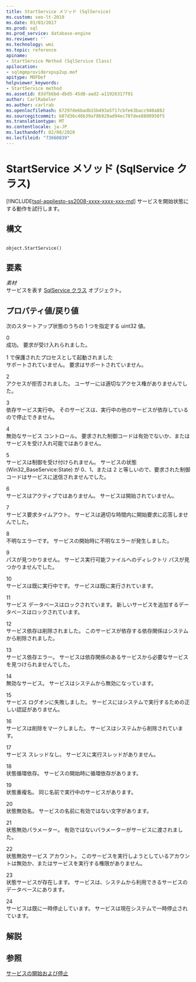 ```yaml
---
title: StartService メソッド (SqlService)
ms.custom: seo-lt-2019
ms.date: 03/03/2017
ms.prod: sql
ms.prod_service: database-engine
ms.reviewer: ''
ms.technology: wmi
ms.topic: reference
apiname:
- StartService Method (SqlService Class)
apilocation:
- sqlmgmproviderxpsp2up.mof
apitype: MOFDef
helpviewer_keywords:
- StartService method
ms.assetid: 83dfb6bd-dbd5-45d8-aad2-a11926317f91
author: CarlRabeler
ms.author: carlrab
ms.openlocfilehash: 67297de6badb15b493a5f17cbfe63bacc940a882
ms.sourcegitcommit: b87d36c46b39af8b929ad94ec707dee8800950f5
ms.translationtype: MT
ms.contentlocale: ja-JP
ms.lasthandoff: 02/08/2020
ms.locfileid: "73660839"
---
```

# <a name="startservice-method-sqlservice-class"></a>StartService メソッド (SqlService クラス)
[!INCLUDE[tsql-appliesto-ss2008-xxxx-xxxx-xxx-md](../../../includes/tsql-appliesto-ss2008-xxxx-xxxx-xxx-md.md)]
  サービスを開始状態にする動作を試行します。  
  
## <a name="syntax"></a>構文  
  
```  
  
object.StartService()  
```  
  
## <a name="parts"></a>要素  
 *素材*  
 サービスを表す [SqlService クラス](../../../relational-databases/wmi-provider-configuration-classes/sqlservice-class/sqlservice-class.md) オブジェクト。  
  
## <a name="property-valuereturn-value"></a>プロパティ値/戻り値  
 次のスタートアップ状態のうちの 1 つを指定する uint32 値。  
  
 0  
 成功。 要求が受け入れられました。  
  
 1 で保護されたプロセスとして起動されました  
 サポートされていません。 要求はサポートされていません。  
  
 2  
 アクセスが拒否されました。 ユーザーには適切なアクセス権がありませんでした。  
  
 3  
 依存サービス実行中。 そのサービスは、実行中の他のサービスが依存しているので停止できません。  
  
 4  
 無効なサービス コントロール。 要求された制御コードは有効でないか、またはサービスを受け入れ可能ではありません。  
  
 5  
 サービスは制御を受け付けられません。 サービスの状態 (Win32_BaseService:State) が 0、1、または 2 と等しいので、要求された制御コードはサービスに送信されませんでした。  
  
 6  
 サービスはアクティブではありません。 サービスは開始されていません。  
  
 7  
 サービス要求タイムアウト。 サービスは適切な時間内に開始要求に応答しませんでした。  
  
 8  
 不明なエラーです。 サービスの開始時に不明なエラーが発生しました。  
  
 9  
 パスが見つかりません。 サービス実行可能ファイルへのディレクトリ パスが見つかりませんでした。  
  
 10  
 サービスは既に実行中です。 サービスは既に実行されています。  
  
 11  
 サービス データベースはロックされています。 新しいサービスを追加するデータベースはロックされています。  
  
 12  
 サービス依存は削除されました。 このサービスが依存する依存関係はシステムから削除されました。  
  
 13  
 サービス依存エラー。 サービスは依存関係のあるサービスから必要なサービスを見つけられませんでした。  
  
 14  
 無効なサービス。 サービスはシステムから無効になっています。  
  
 15  
 サービス ログオンに失敗しました。 サービスにはシステムで実行するための正しい認証がありません。  
  
 16  
 サービスは削除をマークしました。 サービスはシステムから削除されています。  
  
 17  
 サービス スレッドなし。 サービスに実行スレッドがありません。  
  
 18  
 状態循環依存。 サービスの開始時に循環依存があります。  
  
 19  
 状態重複名。 同じ名前で実行中のサービスがあります。  
  
 20  
 状態無効名。 サービスの名前に有効ではない文字があります。  
  
 21  
 状態無効パラメーター。 有効ではないパラメーターがサービスに渡されました。  
  
 22  
 状態無効サービス アカウント。 このサービスを実行しようとしているアカウントは無効か、またはサービスを実行する権限がありません。  
  
 23  
 状態サービスが存在します。 サービスは、システムから利用できるサービスのデータベースにあります。  
  
 24  
 サービスは既に一時停止しています。 サービスは現在システムで一時停止されています。  
  
## <a name="remarks"></a>解説  
  
## <a name="see-also"></a>参照  
 [サービスの開始および停止](https://technet.microsoft.com/library/ms174886\(v=sql.105\).aspx)  
  
  
